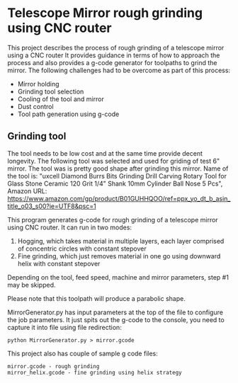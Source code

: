 # Telescope Mirror rough grinding using CNC router

This project describes the process of rough grinding of a telescope mirror using a CNC router
It provides guidance in terms of how to approach the process and also provides a g-code generator for toolpaths to grind the mirror. The following challenges had to be overcome as part of this process:
- Mirror holding
- Grinding tool selection
- Cooling of the tool and mirror
- Dust control
- Tool path generation using g-code

## Grinding tool
The tool needs to be low cost and at the same time provide decent longevity.
The following tool was selected and used for griding of test 6" mirror. The tool was is pretty good shape after grinding this mirror.
Name of the tool is: "uxcell Diamond Burrs Bits Grinding Drill Carving Rotary Tool for Glass Stone Ceramic 120 Grit 1/4" Shank 10mm Cylinder Ball Nose 5 Pcs", Amazon URL:
https://www.amazon.com/gp/product/B01GUHHQOO/ref=ppx_yo_dt_b_asin_title_o03_s00?ie=UTF8&psc=1



This program generates g-code for rough grinding of a telescope mirror using CNC router. 
It can run in two modes:
1. Hogging, which takes material in multiple layers, each layer comprised of concentric circles with constant stepover
2. Fine grinding, which just removes material in one go using downward helix with constant stepover

Depending on the tool, feed speed, machine and mirror parameters, step #1 may be skipped.

Please note that this toolpath will produce a parabolic shape.


MirrorGenerator.py has input parameters at the top of the file to configure the job parameters. It just spits out the g-code to the console, you need to capture it into file using file redirection:

```
python MirrorGenerator.py > mirror.gcode
```

This project also has couple of sample g code files:
```
mirror.gcode - rough grinding
mirror_helix.gcode - fine grinding using helix strategy
```
